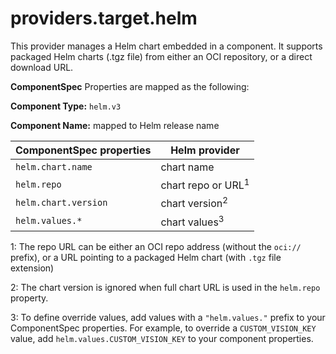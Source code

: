 # providers.target.helm

This provider manages a Helm chart embedded in a component. It supports packaged Helm charts (.tgz file) from either an OCI repository, or a direct download URL.

**ComponentSpec** Properties are mapped as the following:

**Component Type:** `helm.v3`

**Component Name:** mapped to Helm release name

| ComponentSpec properties| Helm provider|
|--------|--------|
| `helm.chart.name` | chart name |
| `helm.repo` | chart repo or URL<sup>1</sup> |
| `helm.chart.version` | chart version<sup>2</sup>|
| `helm.values.*` | chart values<sup>3</sup>|

1: The repo URL can be either an OCI repo address (without the `oci://` prefix), or a URL pointing to a packaged Helm chart (with `.tgz` file extension)

2: The chart version is ignored when full chart URL is used in the `helm.repo` property.

3:  To define override values, add values with a `"helm.values."` prefix to your ComponentSpec properties. For example, to override a `CUSTOM_VISION_KEY` value, add `helm.values.CUSTOM_VISION_KEY` to your component properties.
